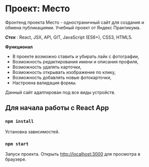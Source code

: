 # Проект: Место

Фронтенд проекта Место - одностраничный сайт для создания и обмена публикациями. Учебный проект от Яндекс Практикума.

***Стек*** : React, JSX, API, GIT, JavaScript (ES6+), CSS3, HTML5.

**Функционал**

* В проекте возможно ставить и убирать лайк с фотографии,
* Возможность редактирования имени и описания профиля,
* Возможность удалять карточки,
* Возможность открывать изображение по клику,
* Возможность добавлять новые фотокарточки,
* Настроена валидация формы.

 Данный сайт адаптирован под все виды устройств.

## Для начала работы с  React App


### `npm install`
Установка зависимостей.

### `npm start`

Запуск проекта.
Открыть [http://localhost:3000](http://localhost:3000) для просмотра в браузере.
